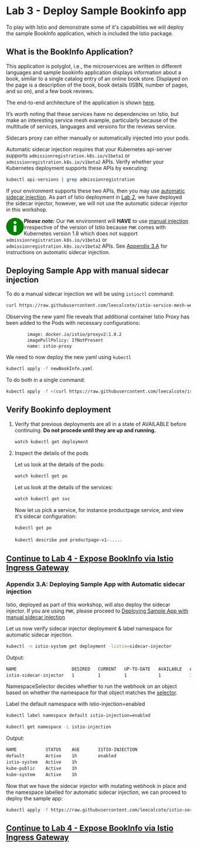 # Lab 3 - Deploy Sample Bookinfo app
To play with Istio and demonstrate some of it's capabilities we will deploy the sample BookInfo application, which is included the Istio package.

## What is the BookInfo Application?

This application is polyglot, i.e., the microservices are written in different languages and sample bookinfo application displays information about a book, similar to a single catalog entry of an online book store. Displayed on the page is a description of the book, book details (ISBN, number of pages, and so on), and a few book reviews.

The end-to-end architecture of the application is shown [here](http://calcotestudios.com/talks/slides-dockercon-18-using-istio.html#/4/1).

 It’s worth noting that these services have no dependencies on Istio, but make an interesting service mesh example, particularly because of the multitude of services, languages and versions for the reviews service.

Sidecars proxy can either manually or automatically injected into your pods.

Automatic sidecar injection requires that your Kubernetes api-server supports `admissionregistration.k8s.io/v1beta1` or `admissionregistration.k8s.io/v1beta2` APIs. Verify whether your Kubernetes deployment supports these APIs by executing:

```sh
kubectl api-versions | grep admissionregistration
```
If your environment supports these two APIs, then you may use [automatic sidecar injection](#injector). As part of Istio deployment in [Lab 2](../lab-2/README.md), we have deployed the sidecar injector, however, we will not use the automatic sidecar injector in this workshop.

<img src="../img/info.png" width="48" align="left" /> ***Please note:*** Our `PWK` environment will **HAVE** to use [manual injection](#manual) irrespective of the version of Istio because `PWK` comes with Kubernetes version 1.8 which does not support `admissionregistration.k8s.io/v1beta1` or `admissionregistration.k8s.io/v1beta2` APIs. See <a href="auto">Appendix 3.A</a> for instructions on automatic sidecar injection.

## <a name="manual"></a> Deploying Sample App with manual sidecar injection

To do a manual sidecar injection we will be using `istioctl` command:

```sh
curl https://raw.githubusercontent.com/leecalcote/istio-service-mesh-workshop/master/deployment_files/istio-1.0.2/bookinfo.yaml | istioctl kube-inject --debug -f - > newBookInfo.yaml
```

Observing the new yaml file reveals that additional container Istio Proxy has been added to the Pods with necessary configurations:

```
        image: docker.io/istio/proxyv2:1.0.2
        imagePullPolicy: IfNotPresent
        name: istio-proxy
```

We need to now deploy the new yaml using `kubectl`
```sh
kubectl apply -f newBookInfo.yaml
```

To do both in a single command:
```sh
kubectl apply -f <(curl https://raw.githubusercontent.com/leecalcote/istio-service-mesh-workshop/master/deployment_files/istio-1.0.2/bookinfo.yaml | istioctl kube-inject --debug -f -)
```

## Verify Bookinfo deployment

1. Verify that previous deployments are all in a state of AVAILABLE before continuing. **Do not procede until they are up and running.**

    ```sh
    watch kubectl get deployment
    ```

2. Inspect the details of the pods

    Let us look at the details of the pods:
    ```sh
    watch kubectl get po
    ```

    Let us look at the details of the services:
    ```sh
    watch kubectl get svc
    ```

    Now let us pick a service, for instance productpage service, and view it's sidecar configuration:
    ```sh
    kubectl get po

    kubectl describe pod productpage-v1-.....
    ```
## [Continue to Lab 4 - Expose BookInfo via Istio Ingress Gateway](../lab-4/README.md)
 
 
### <a name="auto"></a> Appendix 3.A: Deploying Sample App with Automatic sidecar injection

Istio, deployed as part of this workshop, will also deploy the sidecar injector. If you are using `PWK`, please proceed to [Deploying Sample App with manual sidecar injection](#manual)

Let us now verify sidecar injector deployment & label namespace for automatic sidecar injection.


```sh
kubectl -n istio-system get deployment -listio=sidecar-injector
```
Output:
```sh
NAME                     DESIRED   CURRENT   UP-TO-DATE   AVAILABLE   AGE
istio-sidecar-injector   1         1         1            1           1d
```

NamespaceSelector decides whether to run the webhook on an object based on whether the namespace for that object matches the [selector](https://kubernetes.io/docs/concepts/overview/working-with-objects/labels/#label-selectors).

Label the default namespace with istio-injection=enabled

```sh
kubectl label namespace default istio-injection=enabled
```

```sh
kubectl get namespace -L istio-injection
```

Output:
```sh
NAME           STATUS    AGE       ISTIO-INJECTION
default        Active    1h        enabled
istio-system   Active    1h        
kube-public    Active    1h        
kube-system    Active    1h
```

Now that we have the sidecar injector with mutating webhook in place and the namespace labelled for automatic sidecar injection, we can proceed to deploy the sample app:

```sh
kubectl apply -f https://raw.githubusercontent.com/leecalcote/istio-service-mesh-workshop/master/deployment_files/istio-1.0.2/bookinfo.yaml
```
## [Continue to Lab 4 - Expose BookInfo via Istio Ingress Gateway](../lab-4/README.md)
